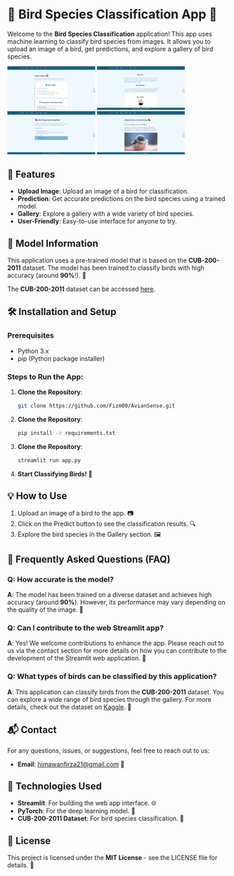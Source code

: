# 🎉 Bird Species Classification App 🦜

Welcome to the **Bird Species Classification** application! This app uses machine learning to classify bird species from images. It allows you to upload an image of a bird, get predictions, and explore a gallery of bird species. 

<img src="assets/ss1.png" width="200" />
<img src="assets/ss2.png" width="200" />
<img src="assets/ss3.png" width="200" />
<img src="assets/ss4.png" width="200" />

## 🚀 Features
- **Upload Image**: Upload an image of a bird for classification.
- **Prediction**: Get accurate predictions on the bird species using a trained model.
- **Gallery**: Explore a gallery with a wide variety of bird species.
- **User-Friendly**: Easy-to-use interface for anyone to try.


## 🦾 Model Information
This application uses a pre-trained model that is based on the **CUB-200-2011** dataset. The model has been trained to classify birds with high accuracy (around **90%**!). 🦉

The **CUB-200-2011** dataset can be accessed [here](https://www.kaggle.com/datasets/veeralakrishna/200-bird-species-with-11788-images/data).

## 🛠️ Installation and Setup

### Prerequisites
- Python 3.x
- pip (Python package installer)

### Steps to Run the App:
1. **Clone the Repository**:
   ```bash
   git clone https://github.com/Fizm00/AvianSense.git
2. **Clone the Repository**:
   ```bash
   pip install -r requirements.txt
3. **Clone the Repository**:
   ```bash
   streamlit run app.py
4. **Start Classifying Birds! 🦜**

## 💡 How to Use
1. Upload an image of a bird to the app. 📷
2. Click on the Predict button to see the classification results. 🔍
3. Explore the bird species in the Gallery section. 🖼️

## 💬 Frequently Asked Questions (FAQ)

### Q: How accurate is the model?
**A**: The model has been trained on a diverse dataset and achieves high accuracy (around **90%**). However, its performance may vary depending on the quality of the image. 🧐

### Q: Can I contribute to the web Streamlit app?
**A**: Yes! We welcome contributions to enhance the app. Please reach out to us via the contact section for more details on how you can contribute to the development of the Streamlit web application. 🙌

### Q: What types of birds can be classified by this application?
**A**: This application can classify birds from the **CUB-200-2011** dataset. You can explore a wide range of bird species through the gallery. For more details, check out the dataset on [Kaggle](https://www.kaggle.com/datasets/veeralakrishna/200-bird-species-with-11788-images/data). 🦅

## 📬 Contact

For any questions, issues, or suggestions, feel free to reach out to us:

- **Email**: himawanfirza21@gmail.com 📧

## 🔧 Technologies Used
- **Streamlit**: For building the web app interface. 🌐
- **PyTorch**: For the deep learning model. 🤖
- **CUB-200-2011 Dataset**: For bird species classification. 🦅

## 📜 License
This project is licensed under the **MIT License** - see the LICENSE file for details. 📄

